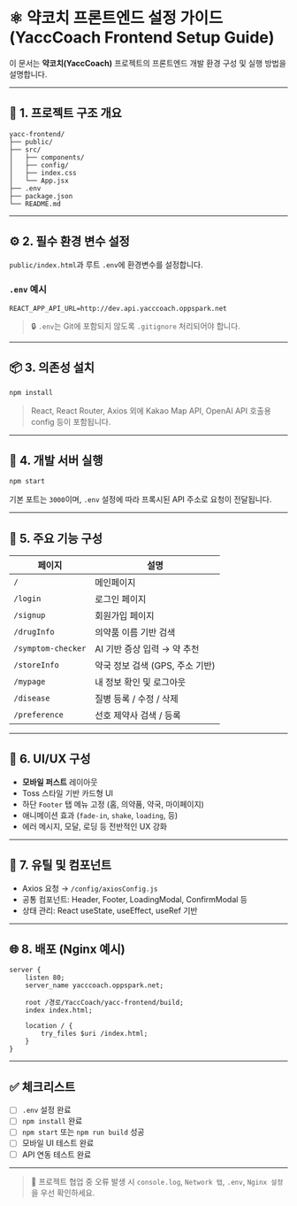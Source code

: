 
# ⚛️ 약코치 프론트엔드 설정 가이드 (YaccCoach Frontend Setup Guide)

이 문서는 **약코치(YaccCoach)** 프로젝트의 프론트엔드 개발 환경 구성 및 실행 방법을 설명합니다.

---

## 📁 1. 프로젝트 구조 개요

```
yacc-frontend/
├── public/
├── src/
│   ├── components/
│   ├── config/
│   ├── index.css
│   └── App.jsx
├── .env
├── package.json
└── README.md
```

---

## ⚙️ 2. 필수 환경 변수 설정

`public/index.html`과 루트 `.env`에 환경변수를 설정합니다.

### `.env` 예시
```env
REACT_APP_API_URL=http://dev.api.yacccoach.oppspark.net
```

> 🔒 `.env`는 Git에 포함되지 않도록 `.gitignore` 처리되어야 합니다.

---

## 📦 3. 의존성 설치

```bash
npm install
```

> React, React Router, Axios 외에 Kakao Map API, OpenAI API 호출용 config 등이 포함됩니다.

---

## 🚀 4. 개발 서버 실행

```bash
npm start
```

기본 포트는 `3000`이며, `.env` 설정에 따라 프록시된 API 주소로 요청이 전달됩니다.

---

## 🧪 5. 주요 기능 구성

| 페이지         | 설명                                  |
|----------------|---------------------------------------|
| `/`           | 메인페이지                            |
| `/login`      | 로그인 페이지                         |
| `/signup`     | 회원가입 페이지                       |
| `/drugInfo`   | 의약품 이름 기반 검색                |
| `/symptom-checker` | AI 기반 증상 입력 → 약 추천 |
| `/storeInfo`  | 약국 정보 검색 (GPS, 주소 기반)       |
| `/mypage`     | 내 정보 확인 및 로그아웃              |
| `/disease`    | 질병 등록 / 수정 / 삭제               |
| `/preference` | 선호 제약사 검색 / 등록               |

---

## 📱 6. UI/UX 구성

- **모바일 퍼스트** 레이아웃
- Toss 스타일 기반 카드형 UI
- 하단 `Footer` 탭 메뉴 고정 (홈, 의약품, 약국, 마이페이지)
- 애니메이션 효과 (`fade-in`, `shake`, `loading`, 등)
- 에러 메시지, 모달, 로딩 등 전반적인 UX 강화

---

## 🧰 7. 유틸 및 컴포넌트

- Axios 요청 → `/config/axiosConfig.js`
- 공통 컴포넌트: Header, Footer, LoadingModal, ConfirmModal 등
- 상태 관리: React useState, useEffect, useRef 기반

---

## 🌐 8. 배포 (Nginx 예시)

```nginx
server {
    listen 80;
    server_name yacccoach.oppspark.net;

    root /경로/YaccCoach/yacc-frontend/build;
    index index.html;

    location / {
        try_files $uri /index.html;
    }
}
```

---

## ✅ 체크리스트

- [ ] `.env` 설정 완료
- [ ] `npm install` 완료
- [ ] `npm start` 또는 `npm run build` 성공
- [ ] 모바일 UI 테스트 완료
- [ ] API 연동 테스트 완료

---

> 🙋 프로젝트 협업 중 오류 발생 시 `console.log`, `Network 탭`, `.env`, `Nginx 설정`을 우선 확인하세요.
